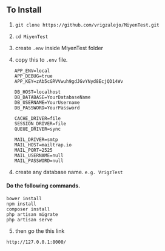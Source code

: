 ## To Install

1) `git clone https://github.com/vrigzalejo/MiyenTest.git`

2) `cd MiyenTest`

3) create `.env` inside MiyenTest folder

4) copy this to `.env` file.

```
   APP_ENV=local
   APP_DEBUG=true
   APP_KEY=zAb5cGRVVwuh9gdJGvYNyd8EcjQD14Wv
   
   DB_HOST=localhost
   DB_DATABASE=YourDatabaseName
   DB_USERNAME=YourUsername
   DB_PASSWORD=YourPassword
   
   CACHE_DRIVER=file
   SESSION_DRIVER=file
   QUEUE_DRIVER=sync
   
   MAIL_DRIVER=smtp
   MAIL_HOST=mailtrap.io
   MAIL_PORT=2525
   MAIL_USERNAME=null
   MAIL_PASSWORD=null
```

4) create any database name. `e.g. VrigzTest`

#### Do the following commands.
```
bower install
npm install
composer install
php artisan migrate
php artisan serve
```

5) then go the this link
```
http://127.0.0.1:8000/
```
